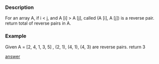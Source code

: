 ### Description
For an array A, if i < j, and A [i] > A [j], called (A [i], A [j]) is a reverse pair.
return total of reverse pairs in A.

### Example
Given A = [2, 4, 1, 3, 5] , (2, 1), (4, 1), (4, 3) are reverse pairs. return 3

[answer](https://github.com/KenmyZhang/InterviewQuestionsAndAnswer/blob/master/answers/ReversePairs.go)